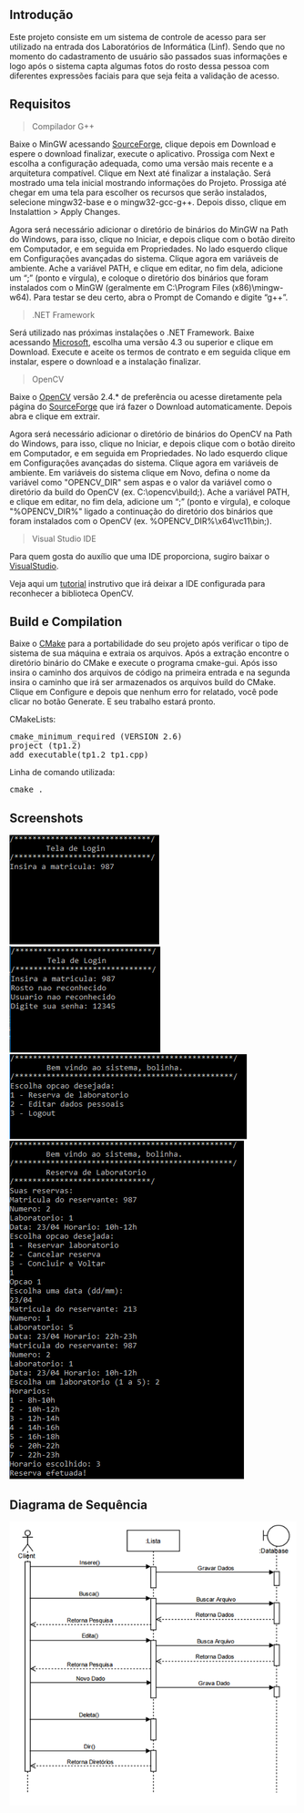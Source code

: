 <h2>Introdução</h2>

Este projeto consiste em um sistema de controle de acesso para ser utilizado na entrada dos Laboratórios de Informática (Linf). Sendo que no momento do cadastramento de usuário são passados suas informações e logo após o sistema capta algumas fotos do rosto dessa pessoa com diferentes expressões faciais para que seja feita a validação de acesso.

<h2>Requisitos</h2>

> Compilador G++

Baixe o MinGW acessando <a href="https://sourceforge.net/projects/mingw-w64/">SourceForge</a>, clique depois em Download e espere o download finalizar, execute o aplicativo. Prossiga com Next e escolha a configuração adequada, como uma versão mais recente e a arquitetura compatível. Clique em Next até finalizar a instalação. Será mostrado uma tela inicial mostrando informações do Projeto. Prossiga até chegar em uma tela para escolher os recursos que serão instalados, selecione mingw32-base e o mingw32-gcc-g++. Depois disso, clique em Instalattion > Apply Changes.

Agora será necessário adicionar o diretório de binários do MinGW na Path do Windows, para isso, clique no Iniciar, e depois clique com o botão direito em Computador, e em seguida em Propriedades. No lado esquerdo clique em Configurações avançadas do sistema. Clique agora em variáveis de ambiente. Ache a variável PATH, e clique em editar, no fim dela, adicione um “;” (ponto e vírgula), e coloque o diretório dos binários que foram instalados com o MinGW (geralmente em C:\Program Files (x86)\mingw-w64). Para testar se deu certo, abra o Prompt de Comando e digite “g++”.

> .NET Framework

Será utilizado nas próximas instalações o .NET Framework. Baixe acessando <a href="https://www.microsoft.com/net/download/framework">Microsoft</a>, escolha uma versão 4.3 ou superior e clique em Download. Execute e aceite os termos de contrato e em seguida clique em instalar, espere o download e a instalação finalizar.

> OpenCV

Baixe o <a href="http://opencv.org/releases.html">OpenCV</a> versão 2.4.* de preferência ou acesse diretamente pela página do <a href="https://sourceforge.net/projects/opencvlibrary/files/opencv-win/2.4.11/opencv-2.4.11.exe/download">SourceForge</a> que irá fazer o Download automaticamente. Depois abra e clique em extrair.

Agora será necessário adicionar o diretório de binários do OpenCV na Path do Windows, para isso, clique no Iniciar, e depois clique com o botão direito em Computador, e em seguida em Propriedades. No lado esquerdo clique em Configurações avançadas do sistema. Clique agora em variáveis de ambiente. Em variáveis do sistema clique em Novo, defina o nome da variável como "OPENCV_DIR" sem aspas e o valor da variável como o diretório da build do OpenCV (ex. C:\opencv\build;). Ache a variável PATH, e clique em editar, no fim dela, adicione um “;” (ponto e vírgula), e coloque "%OPENCV_DIR%" ligado a continuação do diretório dos binários que foram instalados com o OpenCV (ex. %OPENCV_DIR%\x64\vc11\bin;).

> Visual Studio IDE

Para quem gosta do auxílio que uma IDE proporciona, sugiro baixar o <a href="https://www.visualstudio.com/pt-br/vs/cplusplus/?rr=https%3A%2F%2Fwww.google.com.br%2F">VisualStudio</a>.

Veja aqui um <a href="http://www2.ic.uff.br/~crisnv/disciplinas/procImg/Tutorial_de_Instal_do_OpenCV.pdf">tutorial</a> instrutivo que irá deixar a IDE configurada para reconhecer a biblioteca OpenCV.

<h2>Build e Compilation</h2>

Baixe o <a href="https://cmake.org/download/">CMake</a> para a portabilidade do seu projeto após verificar o tipo de sistema de sua máquina e extraia os arquivos. Após a extração encontre o diretório binário do CMake e execute o programa cmake-gui. Após isso insira o caminho dos arquivos de código na primeira entrada e na segunda insira o caminho que irá ser armazenados os arquivos build do CMake. Clique em Configure e depois que nenhum erro for relatado, você pode clicar no botão Generate. E seu trabalho estará pronto.

CMakeLists:

<pre>cmake_minimum_required (VERSION 2.6)<br>project (tp1.2)<br>add_executable(tp1.2 tp1.cpp)</pre>

Linha de comando utilizada:

<pre>cmake .</pre>

<h2>Screenshots</h2>

<img src="imagens/ss.png" alt="ss">
<img src="imagens/ss2.png" alt="ss2">
<img src="imagens/ss3.png" alt="ss3">
<img src="imagens/ss4.png" alt="ss4">

<h2>Diagrama de Sequência</h2>

<img src="diagram.png" alt="diagram">
